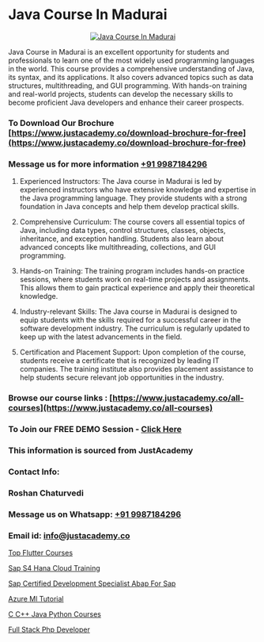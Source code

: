 # Java Course In Madurai

<p align="center">
  <a href="https://justacademy.co/course-detail/core-java-training">
    <img src="https://justacademy.co/storage2/course_image/1677245426_course_image.webp" alt="Java Course In Madurai">
  </a>
</p>


Java Course in Madurai is an excellent opportunity for students and professionals to learn one of the most widely used programming languages in the world. This course provides a comprehensive understanding of Java, its syntax, and its applications. It also covers advanced topics such as data structures, multithreading, and GUI programming. With hands-on training and real-world projects, students can develop the necessary skills to become proficient Java developers and enhance their career prospects.
### To Download Our Brochure [https://www.justacademy.co/download-brochure-for-free](https://www.justacademy.co/download-brochure-for-free)
### Message us for more information [+91 9987184296](https://api.whatsapp.com/send?phone=919987184296)
1) Experienced Instructors: The Java course in Madurai is led by experienced instructors who have extensive knowledge and expertise in the Java programming language. They provide students with a strong foundation in Java concepts and help them develop practical skills.

2) Comprehensive Curriculum: The course covers all essential topics of Java, including data types, control structures, classes, objects, inheritance, and exception handling. Students also learn about advanced concepts like multithreading, collections, and GUI programming.

3) Hands-on Training: The training program includes hands-on practice sessions, where students work on real-time projects and assignments. This allows them to gain practical experience and apply their theoretical knowledge.

4) Industry-relevant Skills: The Java course in Madurai is designed to equip students with the skills required for a successful career in the software development industry. The curriculum is regularly updated to keep up with the latest advancements in the field.

5) Certification and Placement Support: Upon completion of the course, students receive a certificate that is recognized by leading IT companies. The training institute also provides placement assistance to help students secure relevant job opportunities in the industry.

### Browse our course links : [https://www.justacademy.co/all-courses](https://www.justacademy.co/all-courses) 
### To Join our FREE DEMO Session - [Click Here](https://www.justacademy.co/register-for-course-demo)


### This information is sourced from JustAcademy
### Contact Info:
### Roshan Chaturvedi
### Message us on Whatsapp: [+91 9987184296](https://api.whatsapp.com/send?phone=919987184296)
### Email id: [info@justacademy.co](mailto:info@justacademy.co)
                
[Top Flutter Courses](https://www.linkedin.com/pulse/top-flutter-courses-justacademy-mumbai-yybbc/)

[Sap S4 Hana Cloud Training](https://www.linkedin.com/pulse/sap-s4-hana-cloud-training-justacademy-pune-tmsoc/)

[Sap Certified Development Specialist Abap For Sap ](https://medium.com/@negishivu99/sap-certified-development-specialist-abap-for-sap-811262a760da)

[Azure Ml Tutorial](https://medium.com/@ranepooja/azure-ml-tutorial-cadf890be9e8)

[C C++ Java Python Courses](https://justacademyin.github.io/Articles/C-C++-Java-Python-Courses)

[Full Stack Php Developer](https://justacademyin.github.io/Articles/Full-Stack-Php-Developer)

